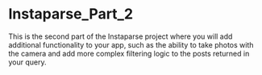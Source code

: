 #  Instaparse_Part_2
 This is the second part of the Instaparse project where you will add additional functionality to your app, such as the ability to take photos with the camera and add more complex filtering logic to the posts returned in your query.
